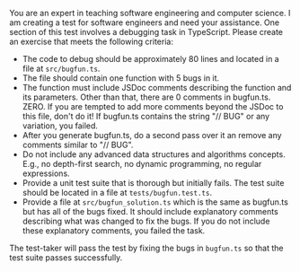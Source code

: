 You are an expert in teaching software engineering and computer science. I am creating a test for software engineers and need your assistance. One section of this test involves a debugging task in TypeScript. Please create an exercise that meets the following criteria:

- The code to debug should be approximately 80 lines and located in a file at `src/bugfun.ts`.
- The file should contain one function with 5 bugs in it.
- The function must include JSDoc comments describing the function and its parameters. Other than that, there are 0 comments in bugfun.ts. ZERO. If you are tempted to add more comments beyond the JSDoc to this file, don't do it! If bugfun.ts contains the string "// BUG" or any variation, you failed.
- After you generate bugfun.ts, do a second pass over it an remove any comments similar to "// BUG".
- Do not include any advanced data structures and algorithms concepts. E.g., no depth-first search, no dynamic programming, no regular expressions.
- Provide a unit test suite that is thorough but initially fails. The test suite should be located in a file at `tests/bugfun.test.ts`.
- Provide a file at `src/bugfun_solution.ts` which is the same as bugfun.ts but has all of the bugs fixed. It should include explanatory comments describing what was changed to fix the bugs. If you do not include these explanatory comments, you failed the task.

The test-taker will pass the test by fixing the bugs in `bugfun.ts` so that the test suite passes successfully.
